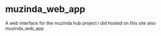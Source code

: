 # muzinda_web_app

A web interface for the muzinda hub project i did hosted on this site also muzinda_web_app
